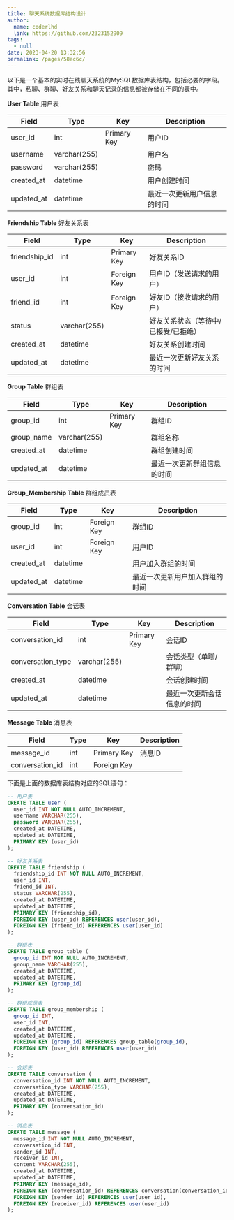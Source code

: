 ```yaml
---
title: 聊天系统数据库结构设计
author: 
  name: coderlhd
  link: https://github.com/2323152909
tags: 
  - null
date: 2023-04-20 13:32:56
permalink: /pages/58ac6c/
---
```


以下是一个基本的实时在线聊天系统的MySQL数据库表结构，包括必要的字段。其中，私聊、群聊、好友关系和聊天记录的信息都被存储在不同的表中。

**User Table** 用户表

| Field       | Type         | Key          | Description                   |
| ----------- | ------------ | ------------ | ----------------------------- |
| user_id     | int          | Primary Key  | 用户ID                        |
| username    | varchar(255) |              | 用户名                        |
| password    | varchar(255) |              | 密码                          |
| created_at  | datetime     |              | 用户创建时间                  |
| updated_at  | datetime     |              | 最近一次更新用户信息的时间   |

**Friendship Table** 好友关系表

| Field            | Type         | Key          | Description                   |
| ---------------- | ------------ | ------------ | ----------------------------- |
| friendship_id    | int          | Primary Key  | 好友关系ID                    |
| user_id          | int          | Foreign Key  | 用户ID（发送请求的用户）      |
| friend_id        | int          | Foreign Key  | 好友ID（接收请求的用户）      |
| status           | varchar(255)|              | 好友关系状态（等待中/已接受/已拒绝）|
| created_at       | datetime     |              | 好友关系创建时间              |
| updated_at       | datetime     |              | 最近一次更新好友关系的时间     |

**Group Table** 群组表

| Field          | Type         | Key          | Description                   |
| -------------- | ------------ | ------------ | ----------------------------- |
| group_id       | int          | Primary Key  | 群组ID                        |
| group_name     | varchar(255)|              | 群组名称                      |
| created_at     | datetime     |              | 群组创建时间                  |
| updated_at     | datetime     |              | 最近一次更新群组信息的时间    |

**Group_Membership Table** 群组成员表

| Field         | Type         | Key          | Description                    |
| ------------- | ------------ | ------------ | ------------------------------ |
| group_id      | int          | Foreign Key  | 群组ID                         |
| user_id       | int          | Foreign Key  | 用户ID                         |
| created_at    | datetime     |              | 用户加入群组的时间             |
| updated_at    | datetime     |              | 最近一次更新用户加入群组的时间 |

**Conversation Table** 会话表

| Field               | Type         | Key          | Description                        |
| ------------------- | ------------ | ------------ | ---------------------------------- |
| conversation_id     | int          | Primary Key  | 会话ID                             |
| conversation_type   | varchar(255)|              | 会话类型（单聊/群聊）              |
| created_at          | datetime     |              | 会话创建时间                       |
| updated_at          | datetime     |              | 最近一次更新会话信息的时间          |

**Message Table** 消息表

| Field           | Type         | Key          | Description                        |
| --------------- | ------------ | ------------ | ---------------------------------- |
| message_id      | int          | Primary Key  | 消息ID                             |
| conversation_id | int          | Foreign Key  | 


下面是上面的数据库表结构对应的SQL语句：

```SQL
-- 用户表
CREATE TABLE user (
  user_id INT NOT NULL AUTO_INCREMENT,
  username VARCHAR(255),
  password VARCHAR(255),
  created_at DATETIME,
  updated_at DATETIME,
  PRIMARY KEY (user_id)
);

-- 好友关系表
CREATE TABLE friendship (
  friendship_id INT NOT NULL AUTO_INCREMENT,
  user_id INT,
  friend_id INT,
  status VARCHAR(255),
  created_at DATETIME,
  updated_at DATETIME,
  PRIMARY KEY (friendship_id),
  FOREIGN KEY (user_id) REFERENCES user(user_id),
  FOREIGN KEY (friend_id) REFERENCES user(user_id)
);

-- 群组表
CREATE TABLE group_table (
  group_id INT NOT NULL AUTO_INCREMENT,
  group_name VARCHAR(255),
  created_at DATETIME,
  updated_at DATETIME,
  PRIMARY KEY (group_id)
);

-- 群组成员表
CREATE TABLE group_membership (
  group_id INT,
  user_id INT,
  created_at DATETIME,
  updated_at DATETIME,
  FOREIGN KEY (group_id) REFERENCES group_table(group_id),
  FOREIGN KEY (user_id) REFERENCES user(user_id)
);

-- 会话表
CREATE TABLE conversation (
  conversation_id INT NOT NULL AUTO_INCREMENT,
  conversation_type VARCHAR(255),
  created_at DATETIME,
  updated_at DATETIME,
  PRIMARY KEY (conversation_id)
);

-- 消息表
CREATE TABLE message (
  message_id INT NOT NULL AUTO_INCREMENT,
  conversation_id INT,
  sender_id INT,
  receiver_id INT,
  content VARCHAR(255),
  created_at DATETIME,
  updated_at DATETIME,
  PRIMARY KEY (message_id),
  FOREIGN KEY (conversation_id) REFERENCES conversation(conversation_id),
  FOREIGN KEY (sender_id) REFERENCES user(user_id),
  FOREIGN KEY (receiver_id) REFERENCES user(user_id)
);
```